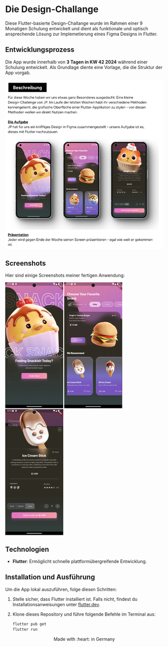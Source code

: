 # Die Design-Challange

Diese Flutter-basierte Design-Challange wurde im Rahmen einer 9 Monatigen Schulung entwickelt und dient als funktionale und optisch ansprechende Lösung zur Implemetierung eines Figma Designs in Flutter.
## Entwicklungsprozess

Die App wurde innerhalb von **3 Tagen in KW 42 2024** während einer Schulung entwickelt. Als Grundlage diente eine Vorlage, die die Struktur der App vorgab.

![Aufgabe](screenshots/aufgabe.png)

## Screenshots

Hier sind einige Screenshots meiner fertigen Anwendung:

<img src= "https://github.com/arthur892/ts_4_7_1_JP_App/blob/main/screenshots/landing.png" height ="400"> <img src= "https://github.com/arthur892/ts_4_7_1_JP_App/blob/main/screenshots/main.png" height ="400"> <img src= "https://github.com/arthur892/ts_4_7_1_JP_App/blob/main/screenshots/details.png" height ="400"> 

## Technologien

- **Flutter**: Ermöglicht schnelle plattformübergreifende Entwicklung.

## Installation und Ausführung

Um die App lokal auszuführen, folge diesen Schritten:

1. Stelle sicher, dass Flutter installiert ist. Falls nicht, findest du Installationsanweisungen unter [flutter.dev](https://flutter.dev/).
2. Klone dieses Repository und führe folgende Befehle im Terminal aus:

   ```bash
   flutter pub get
   flutter run
   
<p align="center">
Made with :heart: in Germany
</p>